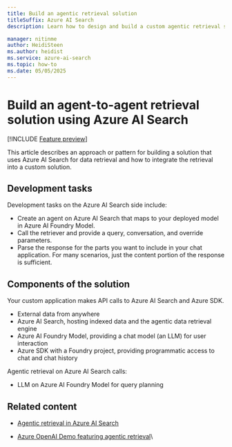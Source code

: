 ```yaml
---
title: Build an agentic retrieval solution
titleSuffix: Azure AI Search
description: Learn how to design and build a custom agentic retrieval solution where Azure AI Search handles data retrieval for your custom agents.

manager: nitinme
author: HeidiSteen
ms.author: heidist
ms.service: azure-ai-search
ms.topic: how-to
ms.date: 05/05/2025
---
```


# Build an agent-to-agent retrieval solution using Azure AI Search

[!INCLUDE [Feature preview](./includes/previews/preview-generic.md)]

This article describes an approach or pattern for building a solution that uses Azure AI Search for data retrieval and how to integrate the retrieval into a custom solution.

## Development tasks

Development tasks on the Azure AI Search side include:

+ Create an agent on Azure AI Search that maps to your deployed model in Azure AI Foundry Model.
+ Call the retriever and provide a query, conversation, and override parameters.
+ Parse the response for the parts you want to include in your chat application. For many scenarios, just the content portion of the response is sufficient.

## Components of the solution

Your custom application makes API calls to Azure AI Search and Azure SDK.

+ External data from anywhere
+ Azure AI Search, hosting indexed data and the agentic data retrieval engine
+ Azure AI Foundry Model, providing a chat model (an LLM) for user interaction
+ Azure SDK with a Foundry project, providing programmatic access to chat and chat history

Agentic retrieval on Azure AI Search calls:

+ LLM on Azure AI Foundry Model for query planning

<!-- ## Setting up Azure AI Agent service

This step includes the basics for setting up. Link to their docs.

## Setting up an Azure AI agent

How to create a tool that connects to agent to agentic retrieval.

## Running your Azure AI agent
 -->
<!-- 
### How to customize grounding data

include reference data brings back retrievable index data. Similar to classic search. customizable.

response.content output is semantic fields and semantic config determines output.

## Create the project

The canonical use case for agentic retrieval is through the Agent service. We recommend it because it's the easiest way to create a chatbot.

An agent-to-agent solution combines Azure AI Search with Foundry projects that you use to build custom agents. An agent service handles a lot of common problems,such as tracking conversation history and calling other tools.

### Order of operations

1. Call this.
1. Call that.
1. Pass the content string from the agent to the chat model. You shouldn't need to parse or serialize the string.

## Tips for improving performance

summarizing message threads
use gpt mini

## How to design a prompt

The prompt sent to the LLM includes instructions for working with the grounding data, which is passed as a large single string with no serialization or structure.

What does the prompt look like

## Control the number of subqueries

The LLM will determine some quantity of subqueries based on the user query and chat history.

You as the developer can control by setting default max docs.

this is verbatim but it's only partially true because it's clear the LLM is creating subqueries based on other things
The best way to control the number of subqueries that are generated is by setting the `defaultMaxDocsForReranker` in either the agent definition or as an override on the retrieve action. The semantic ranker processes up to 50 documents as an input. If you only wanted two subqueries, you could set `defaultMaxDocsForReranker` to 100.

The [semantic configuration](semantic-how-to-configure.md) in the index determines whether the input is 50 or not. If the value is less, the query plan specifies however many subqueries are necessary to meet the `defaultMaxDocsForReranker` threshold.

## Control the number of threads in chat history

An agent object in Azure AI Search acquires chat history through API calls to the Azure Evaluations SDK, which maintains the thread history. You can filter this list to get a subset of the messages, for example the last 5 conversation turns.

## Control costs and limit operations

Look at output tokens in the [activity array](search-agentic-retrieval-how-to-retrieve.md#review-the-activity-array). -->

## Related content

+ [Agentic retrieval in Azure AI Search](search-agentic-retrieval-concept.md)

+ [Azure OpenAI Demo featuring agentic retrieval](https://github.com/Azure-Samples/azure-search-openai-demo)\
